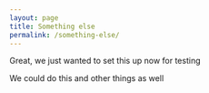 ```yaml
---
layout: page
title: Something else
permalink: /something-else/
---
```


Great, we just wanted to set this up now for testing

We could do this and other things as well
